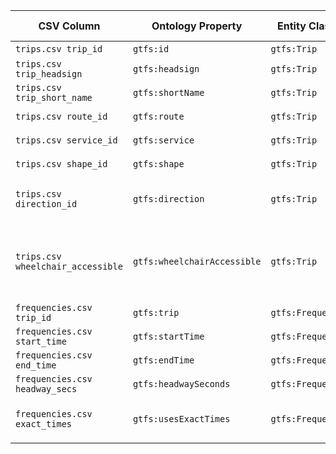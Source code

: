 | CSV Column                        | Ontology Property           | Entity Class     | Related Entity Class | Subject Generation| Join Condition                           | Datatype        | Function Name     | Function Output                                                                                                               |
| --------------------------------- | --------------------------- | ---------------- | -------------------- | ------------------------------------- | ---------------------------------------- | ------------------------ | ----------------- | ----------------------------------------------------------------------------------------------------------------------------- |
| `trips.csv trip_id`               | `gtfs:id`                   | `gtfs:Trip`      | –                    | `…/Trip/{trip_id}`                    | –                                        | `xsd:string`             | –                 |                                                                                                             |
| `trips.csv trip_headsign`         | `gtfs:headsign`             | `gtfs:Trip`      | –                    | `…/Trip/{trip_id}`                    | –                                        | `xsd:string`             | –                 |      literal text                                                                                                          |
| `trips.csv trip_short_name`       | `gtfs:shortName`            | `gtfs:Trip`      | –                    | `…/Trip/{trip_id}`                    | –                                        | `xsd:string`             | –                 |       literal text                                                                                                         |
| `trips.csv route_id`              | `gtfs:route`                | `gtfs:Trip`      | `gtfs:Route`         | `…/Trip/{trip_id}`                    | `trips.route_id = routes.route_id`       || |                                                                                                     |
| `trips.csv service_id`            | `gtfs:service`              | `gtfs:Trip`      | `gtfs:Service`       | `…/Trip/{trip_id}`                    | `trips.service_id = calendar.service_id` || |                                                                                                    |
| `trips.csv shape_id`              | `gtfs:shape`                | `gtfs:Trip`      | `gtfs:Shape`         | `…/Trip/{trip_id}`                    | `trips.shape_id = shapes.shape_id`       || |                                                                                                        |
| `trips.csv direction_id`          | `gtfs:direction`            | `gtfs:Trip`      | `skos:Concept`       | `…/Trip/{trip_id}`                    | –                                        || `map_direction`   | `0 → …/direction/one-direction`, `1 → …/direction/opposite-direction`                                                         |
| `trips.csv wheelchair_accessible` | `gtfs:wheelchairAccessible` | `gtfs:Trip`      | `skos:Concept`       | `…/Trip/{trip_id}`                    | –                                        || `map_wheelchair`  | `0 → …/wheelchair-accesible/no-information`, `1 → …/wheelchair-accesible/accesible`, `2 → …/wheelchair-accesible/inaccesible` |
| `frequencies.csv trip_id`         | `gtfs:trip`                 | `gtfs:Frequency` | `gtfs:Trip`          | `…/Frequency/{trip_id}_{start_time}`  | `frequencies.trip_id = trips.trip_id`    || |                                                                                                          |
| `frequencies.csv start_time`      | `gtfs:startTime`            | `gtfs:Frequency` | –                    | `…/Frequency/{trip_id}_{start_time}`  | –                                        | `xsd:time`               | –                 |                                                                                                                |
| `frequencies.csv end_time`        | `gtfs:endTime`              | `gtfs:Frequency` | –                    | `…/Frequency/{trip_id}_{start_time}`  | –                                        | `xsd:time`               | –                 |                                                                                                                |
| `frequencies.csv headway_secs`    | `gtfs:headwaySeconds`       | `gtfs:Frequency` | –                    | `…/Frequency/{trip_id}_{start_time}`  | –                                        | `xsd:positiveInteger`    | –                 |                                                                                                               |
| `frequencies.csv exact_times`     | `gtfs:usesExactTimes`       | `gtfs:Frequency` | `skos:Concept`       | `…/Frequency/{trip_id}_{start_time}`  | –                                        || `map_exact_times` | `0 → …/exact-times/frequency`, `1 → …/exact-times/schedule`                                                                   |
